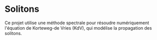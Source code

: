 # Solitons
Ce projet utilise une méthode spectrale pour résoudre numériquement l'équation de Korteweg-de Vries (KdV), qui modélise la propagation des solitons.
